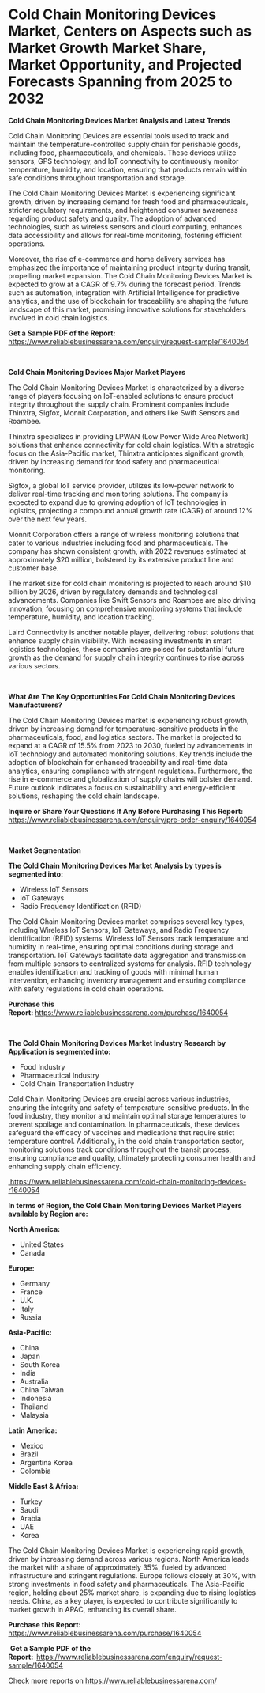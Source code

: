 <p><h1>Cold Chain Monitoring Devices Market, Centers on Aspects such as Market Growth Market Share, Market Opportunity, and Projected Forecasts Spanning from 2025 to 2032</h1></p><p><strong>Cold Chain Monitoring Devices Market Analysis and Latest Trends</strong></p>
<p><p>Cold Chain Monitoring Devices are essential tools used to track and maintain the temperature-controlled supply chain for perishable goods, including food, pharmaceuticals, and chemicals. These devices utilize sensors, GPS technology, and IoT connectivity to continuously monitor temperature, humidity, and location, ensuring that products remain within safe conditions throughout transportation and storage.</p><p>The Cold Chain Monitoring Devices Market is experiencing significant growth, driven by increasing demand for fresh food and pharmaceuticals, stricter regulatory requirements, and heightened consumer awareness regarding product safety and quality. The adoption of advanced technologies, such as wireless sensors and cloud computing, enhances data accessibility and allows for real-time monitoring, fostering efficient operations.</p><p>Moreover, the rise of e-commerce and home delivery services has emphasized the importance of maintaining product integrity during transit, propelling market expansion. The Cold Chain Monitoring Devices Market is expected to grow at a CAGR of 9.7% during the forecast period. Trends such as automation, integration with Artificial Intelligence for predictive analytics, and the use of blockchain for traceability are shaping the future landscape of this market, promising innovative solutions for stakeholders involved in cold chain logistics.</p></p>
<p><strong>Get a Sample PDF of the Report:&nbsp;</strong> <a href="https://www.reliablebusinessarena.com/enquiry/request-sample/1640054?utm_campaign=2635&utm_medium=2&utm_source=Github&utm_content=ia&utm_term=05032025&utm_id=cold-chain-monitoring-devices">https://www.reliablebusinessarena.com/enquiry/request-sample/1640054</a></p>
<p>&nbsp;</p>
<p><strong>Cold Chain Monitoring Devices Major Market Players</strong></p>
<p><p>The Cold Chain Monitoring Devices Market is characterized by a diverse range of players focusing on IoT-enabled solutions to ensure product integrity throughout the supply chain. Prominent companies include Thinxtra, Sigfox, Monnit Corporation, and others like Swift Sensors and Roambee. </p><p>Thinxtra specializes in providing LPWAN (Low Power Wide Area Network) solutions that enhance connectivity for cold chain logistics. With a strategic focus on the Asia-Pacific market, Thinxtra anticipates significant growth, driven by increasing demand for food safety and pharmaceutical monitoring.</p><p>Sigfox, a global IoT service provider, utilizes its low-power network to deliver real-time tracking and monitoring solutions. The company is expected to expand due to growing adoption of IoT technologies in logistics, projecting a compound annual growth rate (CAGR) of around 12% over the next few years.</p><p>Monnit Corporation offers a range of wireless monitoring solutions that cater to various industries including food and pharmaceuticals. The company has shown consistent growth, with 2022 revenues estimated at approximately $20 million, bolstered by its extensive product line and customer base.</p><p>The market size for cold chain monitoring is projected to reach around $10 billion by 2026, driven by regulatory demands and technological advancements. Companies like Swift Sensors and Roambee are also driving innovation, focusing on comprehensive monitoring systems that include temperature, humidity, and location tracking.</p><p>Laird Connectivity is another notable player, delivering robust solutions that enhance supply chain visibility. With increasing investments in smart logistics technologies, these companies are poised for substantial future growth as the demand for supply chain integrity continues to rise across various sectors.</p></p>
<p>&nbsp;</p>
<p><strong>What Are The Key Opportunities For Cold Chain Monitoring Devices Manufacturers?</strong></p>
<p><p>The Cold Chain Monitoring Devices market is experiencing robust growth, driven by increasing demand for temperature-sensitive products in the pharmaceuticals, food, and logistics sectors. The market is projected to expand at a CAGR of 15.5% from 2023 to 2030, fueled by advancements in IoT technology and automated monitoring solutions. Key trends include the adoption of blockchain for enhanced traceability and real-time data analytics, ensuring compliance with stringent regulations. Furthermore, the rise in e-commerce and globalization of supply chains will bolster demand. Future outlook indicates a focus on sustainability and energy-efficient solutions, reshaping the cold chain landscape.</p></p>
<p><strong>Inquire or Share Your Questions If Any Before Purchasing This Report:</strong> <a href="https://www.reliablebusinessarena.com/enquiry/pre-order-enquiry/1640054?utm_campaign=2635&utm_medium=2&utm_source=Github&utm_content=ia&utm_term=05032025&utm_id=cold-chain-monitoring-devices">https://www.reliablebusinessarena.com/enquiry/pre-order-enquiry/1640054</a></p>
<p>&nbsp;</p>
<p><strong>Market Segmentation</strong></p>
<p><strong>The Cold Chain Monitoring Devices Market Analysis by types is segmented into:</strong></p>
<p><ul><li>Wireless IoT Sensors</li><li>IoT Gateways</li><li>Radio Frequency Identification (RFID)</li></ul></p>
<p><p>The Cold Chain Monitoring Devices market comprises several key types, including Wireless IoT Sensors, IoT Gateways, and Radio Frequency Identification (RFID) systems. Wireless IoT Sensors track temperature and humidity in real-time, ensuring optimal conditions during storage and transportation. IoT Gateways facilitate data aggregation and transmission from multiple sensors to centralized systems for analysis. RFID technology enables identification and tracking of goods with minimal human intervention, enhancing inventory management and ensuring compliance with safety regulations in cold chain operations.</p></p>
<p><strong>Purchase this Report:&nbsp;</strong><a href="https://www.reliablebusinessarena.com/purchase/1640054?utm_campaign=2635&utm_medium=2&utm_source=Github&utm_content=ia&utm_term=05032025&utm_id=cold-chain-monitoring-devices">https://www.reliablebusinessarena.com/purchase/1640054</a></p>
<p>&nbsp;</p>
<p><strong>The Cold Chain Monitoring Devices Market Industry Research by Application is segmented into:</strong></p>
<p><ul><li>Food Industry</li><li>Pharmaceutical Industry</li><li>Cold Chain Transportation Industry</li></ul></p>
<p><p>Cold Chain Monitoring Devices are crucial across various industries, ensuring the integrity and safety of temperature-sensitive products. In the food industry, they monitor and maintain optimal storage temperatures to prevent spoilage and contamination. In pharmaceuticals, these devices safeguard the efficacy of vaccines and medications that require strict temperature control. Additionally, in the cold chain transportation sector, monitoring solutions track conditions throughout the transit process, ensuring compliance and quality, ultimately protecting consumer health and enhancing supply chain efficiency.</p></p>
<p><a href="https://www.reliablebusinessarena.com/cold-chain-monitoring-devices-r1640054?utm_campaign=2635&utm_medium=2&utm_source=Github&utm_content=ia&utm_term=05032025&utm_id=cold-chain-monitoring-devices">&nbsp;https://www.reliablebusinessarena.com/cold-chain-monitoring-devices-r1640054</a></p>
<p><strong>In terms of Region, the Cold Chain Monitoring Devices Market Players available by Region are:</strong></p>
<p>
    <p> <strong> North America: </strong>
        <ul>
            <li>United States</li>
            <li>Canada</li>
        </ul>
        </p> 
    <p> <strong> Europe: </strong>
        <ul>
            <li>Germany</li>
            <li>France</li>
            <li>U.K.</li>
            <li>Italy</li>
            <li>Russia</li>
        </ul>
        </p> 
    <p> <strong> Asia-Pacific: </strong>
        <ul>
            <li>China</li>
            <li>Japan</li>
            <li>South Korea</li>
            <li>India</li>
            <li>Australia</li>
            <li>China Taiwan</li>
            <li>Indonesia</li>
            <li>Thailand</li>
            <li>Malaysia</li>
        </ul>
        </p> 
    <p> <strong> Latin America: </strong>
        <ul>
            <li>Mexico</li>
            <li>Brazil</li>
            <li>Argentina Korea</li>
            <li>Colombia</li>
        </ul>
        </p> 
    <p> <strong> Middle East & Africa: </strong>
        <ul>
            <li>Turkey</li>
            <li>Saudi</li>
            <li>Arabia</li>
            <li>UAE</li>
            <li>Korea</li>
        </ul>
    </p>
    </p>
<p><p>The Cold Chain Monitoring Devices Market is experiencing rapid growth, driven by increasing demand across various regions. North America leads the market with a share of approximately 35%, fueled by advanced infrastructure and stringent regulations. Europe follows closely at 30%, with strong investments in food safety and pharmaceuticals. The Asia-Pacific region, holding about 25% market share, is expanding due to rising logistics needs. China, as a key player, is expected to contribute significantly to market growth in APAC, enhancing its overall share.</p></p>
<p><strong>Purchase this Report: </strong><a href="https://www.reliablebusinessarena.com/purchase/1640054?utm_campaign=2635&utm_medium=2&utm_source=Github&utm_content=ia&utm_term=05032025&utm_id=cold-chain-monitoring-devices">https://www.reliablebusinessarena.com/purchase/1640054</a></p>
<p>&nbsp;<strong>Get a Sample PDF of the Report:&nbsp;&nbsp;</strong><a href="https://www.reliablebusinessarena.com/enquiry/request-sample/1640054?utm_campaign=2635&utm_medium=2&utm_source=Github&utm_content=ia&utm_term=05032025&utm_id=cold-chain-monitoring-devices">https://www.reliablebusinessarena.com/enquiry/request-sample/1640054</a></p>
<p><strong></strong></p>
<p>Check more reports on <a href="https://www.reliablebusinessarena.com/?utm_campaign=2635&utm_medium=2&utm_source=Github&utm_content=ia&utm_term=05032025&utm_id=cold-chain-monitoring-devices">https://www.reliablebusinessarena.com/</a></p>